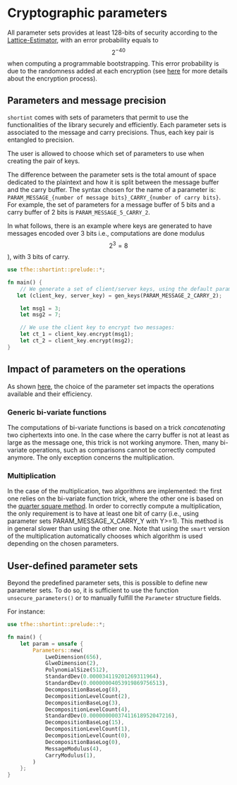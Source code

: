 # Cryptographic parameters

All parameter sets provides at least 128-bits of security according to the [Lattice-Estimator](https://github.com/malb/lattice-estimator), with an error probability equals to $$2^{-40}$$ when computing a programmable bootstrapping. This error probability is due to the randomness added at each encryption (see [here](../getting_started/security_and_cryptography.md) for more details about the encryption process).


## Parameters and message precision

`shortint` comes with sets of parameters that permit to use the functionalities of the library securely and efficiently. Each parameter sets is associated to the message and carry precisions. Thus, each key pair is entangled to precision.

The user is allowed to choose which set of parameters to use when creating the pair of keys.

The difference between the parameter sets is the total amount of space dedicated to the plaintext and how it is split between the message buffer and the carry buffer. The syntax chosen for the name of a parameter is:
`PARAM_MESSAGE_{number of message bits}_CARRY_{number of carry bits}`. For example, the set of parameters for a message buffer of 5 bits and a carry buffer of 2 bits is `PARAM_MESSAGE_5_CARRY_2`.

In what follows, there is an example where keys are generated to have messages encoded over 3 bits i.e., computations are done modulus $$2^3 = 8$$), with 3 bits of carry.


```rust
use tfhe::shortint::prelude::*;

fn main() {
    // We generate a set of client/server keys, using the default parameters:
   let (client_key, server_key) = gen_keys(PARAM_MESSAGE_2_CARRY_2);

    let msg1 = 3;
    let msg2 = 7;

    // We use the client key to encrypt two messages:
    let ct_1 = client_key.encrypt(msg1);
    let ct_2 = client_key.encrypt(msg2);
}
```

## Impact of parameters on the operations

As shown [here](../getting_started/benchmarks.md), the choice of the parameter set impacts the operations available and their efficiency.

### Generic bi-variate functions

The computations of bi-variate functions is based on a trick *concatenating* two ciphertexts into one. In the case where the carry buffer is not at least as large as the message one, this trick is not working anymore. Then, many bi-variate operations, such as comparisons cannot be correctly computed anymore. The only exception concerns the multiplication.

### Multiplication

In the case of the multiplication, two algorithms are implemented: the first one relies on the bi-variate function trick, where the other one is based on the [quarter square method](https://en.wikipedia.org/wiki/Multiplication_algorithm#Quarter_square_multiplication). In order to correctly compute a multiplication, the only requirement is to have at least one bit of carry (i.e., using parameter sets PARAM_MESSAGE_X_CARRY_Y with Y>=1). This method is in general slower than using the other one. Note that using the `smart` version of the multiplication automatically chooses which algorithm is used depending on the chosen parameters.

## User-defined parameter sets

Beyond the predefined parameter sets, this is possible to define new parameter sets.
To do so, it is sufficient to use the function `unsecure_parameters()` or to manually fulfill the
`Parameter` structure fields.

For instance:

```rust
use tfhe::shortint::prelude::*;

fn main() {
    let param = unsafe {
        Parameters::new(
            LweDimension(656),
            GlweDimension(2),
            PolynomialSize(512),
            StandardDev(0.000034119201269311964),
            StandardDev(0.00000004053919869756513),
            DecompositionBaseLog(8),
            DecompositionLevelCount(2),
            DecompositionBaseLog(3),
            DecompositionLevelCount(4),
            StandardDev(0.00000000037411618952047216),
            DecompositionBaseLog(15),
            DecompositionLevelCount(1),
            DecompositionLevelCount(0),
            DecompositionBaseLog(0),
            MessageModulus(4),
            CarryModulus(1),
        )
    };
}
```









